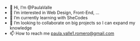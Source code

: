 - 👋 Hi, I’m @PaulaValle
- 👀 I’m interested in Web Design, Front-End, ...
- 🌱 I’m currently learning with SheCodes
- 💞️ I’m looking to collaborate on big projects so I can expand my knowledge
- 📫 How to reach me paula.valle1.romero@gmail.com

<!---
PaulaValle/PaulaValle is a ✨ special ✨ repository because its `README.md` (this file) appears on your GitHub profile.
You can click the Preview link to take a look at your changes.
--->
